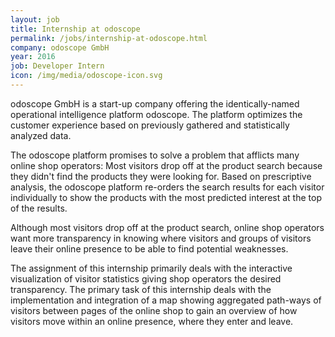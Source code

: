 ```yaml
---
layout: job
title: Internship at odoscope
permalink: /jobs/internship-at-odoscope.html
company: odoscope GmbH
year: 2016
job: Developer Intern
icon: /img/media/odoscope-icon.svg
---
```

odoscope GmbH is a start-up company offering the identically-named
operational intelligence platform odoscope. The platform optimizes the customer
experience based on previously gathered and statistically analyzed data.

The odoscope platform promises to solve a problem that afflicts many online
shop operators: Most visitors drop off at the product search because they
didn't find the products they were looking for. Based on prescriptive analysis,
the odoscope platform re-orders the search results for each visitor individually
to show the products with the most predicted interest at the top of the results.

Although most visitors drop off at the product search, online shop operators
want more transparency in knowing where visitors and groups of visitors leave
their online presence to be able to find potential weaknesses.

The assignment of this internship primarily deals with the interactive
visualization of visitor statistics giving shop operators the desired
transparency. The primary task of this internship deals with the implementation
and integration of a map showing aggregated path-ways of visitors between
pages of the online shop to
gain an overview of how visitors move within an online presence, where they enter and
leave.
